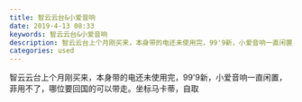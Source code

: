 ```yaml
---
title: 智云云台&小爱音响
date: 2019-4-13 08:33
keywords: 智云云台&小爱音响
description: 智云云台上个月刚买来，本身带的电还未使用完，99'9新，小爱音响一直闲置，菲用不了，哪位要回国的可以带走。坐标马卡蒂，自取
categories: used
---
```

<td class="t_f" id="postmessage_3481322">

智云云台上个月刚买来，本身带的电还未使用完，99'9新，小爱音响一直闲置，菲用不了，哪位要回国的可以带走。坐标马卡蒂，自取<br/>
<img alt="" border="0" class="zoom" data-cf-modified-ef39fafc71b27259dbf9dc73-="" file="http://www.flw.ph/data/appbyme/upload/image/201904/13/6Ddgvr1ijVGh.jpg" id="aimg_DnKWk" lazyloadthumb="1" onclick="" onmouseover="" src="http://www.flw.ph/data/appbyme/upload/image/201904/13/6Ddgvr1ijVGh.jpg"/><br/>
<img alt="" border="0" class="zoom" data-cf-modified-ef39fafc71b27259dbf9dc73-="" file="http://www.flw.ph/data/appbyme/upload/image/201904/13/QyQfr3PT0fIi.jpg" id="aimg_Ey1iN" lazyloadthumb="1" onclick="" onmouseover="" src="http://www.flw.ph/data/appbyme/upload/image/201904/13/QyQfr3PT0fIi.jpg"/><br/>
</td>
